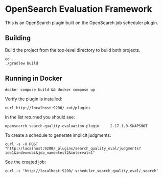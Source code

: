 # OpenSearch Evaluation Framework

This is an OpenSearch plugin built on the OpenSearch job scheduler plugin.

## Building

Build the project from the top-level directory to build both projects.

```
cd ..
./gradlew build
```

## Running in Docker

```
docker compose build && docker compose up
```

Verify the plugin is installed:

```
curl http://localhost:9200/_cat/plugins
```

In the list returned you should see:

```
opensearch search-quality-evaluation-plugin     2.17.1.0-SNAPSHOT
```

To create a schedule to generate implicit judgments:

```
curl -s -X POST "http://localhost:9200/_plugins/search_quality_eval/judgments?id=1&index=ubi&job_name=test2&interval=1"
```

See the created job:

```
curl -s "http://localhost:9200/.scheduler_search_quality_eval/_search"
```